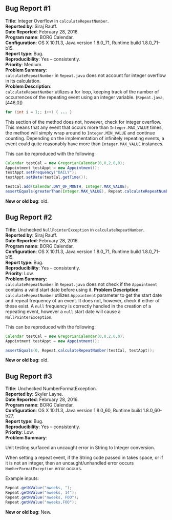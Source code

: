 ## Bug Report #1

**Title**: Integer Overflow in `calculateRepeatNumber`.  
**Reported by**: Siraj Rauff.  
**Date Reported**: February 28, 2016.  
**Program name**: BORG Calendar.  
**Configuration**: OS X 10.11.3, Java version 1.8.0_71, Runtime build 1.8.0_71-b15.  
**Report type**: Bug.  
**Reproducibility**: Yes – consistently.  
**Priority**: Medium.  
**Problem Summary**:  
`calculateRepeatNumber` in `Repeat.java` does not account for integer overflow in its calculation.  
**Problem Description**:  
`calculateRepeatNumber` utilizes a for loop, keeping track of the number of occurrences of the repeating event using an integer variable. (`Repeat.java`, [446,0])

``` java
for (int i = 1;; i++) { ... }
```

This section of the method does not, however, check for integer overflow. This means that any event that occurs more than `Integer.MAX_VALUE` times, the method will simply wrap around to `Integer.MIN_VALUE` and continue counting. Depending on the implementation of infinitely repeating events, a event could quite reasonably have more than `Integer.MAX_VALUE` instances.

This can be reproduced with the following:
``` java
Calendar testCal = new GregorianCalendar(0,0,2,0,0);
Appointment testAppt = new Appointment();
testAppt.setFrequency("DAILY");
testAppt.setDate(testCal.getTime());

testCal.add(Calendar.DAY_OF_MONTH, Integer.MAX_VALUE);
assertEquals(greaterThan(Integer.MAX_VALUE), Repeat.calculateRepeatNumber(testCal, testAppt));
```
**New or old bug**: old.

## Bug Report #2

**Title**: Unchecked `NullPointerException` in `calculateRepeatNumber`.  
**Reported by**: Siraj Rauff.  
**Date Reported**: February 28, 2016.  
**Program name**: BORG Calendar.  
**Configuration**: OS X 10.11.3, Java version 1.8.0_71, Runtime build 1.8.0_71-b15.  
**Report type**: Bug.  
**Reproducibility**: Yes – consistently.  
**Priority**: Low.  
**Problem Summary**:  
`calculateRepeatNumber` in `Repeat.java` does not check if the `Appointment` contains a valid start date before using it.
**Problem Description**:  
`calculateRepeatNumber` utilizes `Appointment` parameter to get the start date and repeat frequency of an event. It does not, however, check if either of these exist. A `null` frequency is correctly handled in the creation of a repeating event, however a `null` start date will cause a `NullPointerException`.

This can be reproduced with the following:
``` java
Calendar testCal = new GregorianCalendar(0,0,2,0,0);
Appointment testAppt = new Appointment();

assertEquals(0, Repeat.calculateRepeatNumber(testCal, testAppt));
```
**New or old bug**: old.

## Bug Report #3

**Title**: Unchecked NumberFormatException.  
**Reported by**: Skyler Layne.  
**Date Reported**: February 28, 2016.  
**Program name**: BORG Calendar.  
**Configuration**: OS X 10.11.3, Java version 1.8.0_60, Runtime build 1.8.0_60-b27.  
**Report type**: Bug.  
**Reproducibility**: Yes – consistently.  
**Priority**: Low.  
**Problem Summary**:

Unit testing surfaced an uncaught error in String to Integer conversion.

When setting a repeat event, if the String code passed in takes space, or if it is not an integer, then an uncaught/unhandled error occurs `NumberFormatException` error occurs.

Example inputs:

``` java
Repeat.getNValue("nweeks, ");
Repeat.getNValue("nweeks, 14");
Repeat.getNValue("nweeks, FOO");
Repeat.getNValue("nweeks,FOO");
```

**New or old bug**: New.
